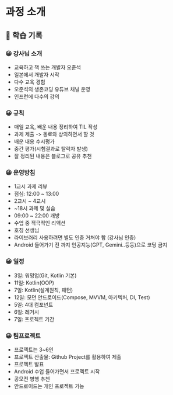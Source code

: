 # 과정 소개

## 📝 학습 기록

### 😀 강사님 소개 
- 교육하고 책 쓰는 개발자 오준석
- 일본에서 개발자 시작 
- 다수 교육 경험
- 오준석의 생존코딩 유튜브 채널 운영
- 인프런에 다수의 강의

### 😀 규칙
- 매일 교육, 배운 내용 정리하여 TIL 작성
- 과제 제출 -> 동료와 상의하면서 할 것
- 배운 내용 수시평가
- 중간 평가(시험결과로 탈락자 발생)
- 잘 정리된 내용은 블로그로 공유 추천 

### 😀 운영방침
- 1교시 과제 리뷰
- 점심: 12:00 ~ 13:00
- 2교시 ~ 4교시
- ~18시 과제 및 실습
- 09:00 ~ 22:00 개방
- 수업 중 적극적인 리액션
- 호칭 선생님
- 라이브러리 사용하려면 별도 인증 거쳐야 함 (강사님 인증)
- Android 들어가기 전 까지 인공지능(GPT, Gemini..등등)으로 코딩 금지 

### 😀 일정
- 3일: 워밍업(Git, Kotlin 기본)
- 11일: Kotlin(OOP)
- 7일: Kotlin(설계원칙, 패턴)
- 12일: 모던 안드로이드(Compose, MVVM, 아키텍처, DI, Test)
- 5일: 4대 컴포넌트
- 6일: 레거시
- 7일: 프로젝트 기간 

### 😀 팀프로젝트
- 프로젝트는 3~6인
- 프로젝트 산출물: Github Project를 활용하여 제출
- 프로젝트 발표
- Android 수업 들어가면서 프로젝트 시작
- 공모전 병행 추천 
- 안드로이드는 개인 프로젝트 가능 
